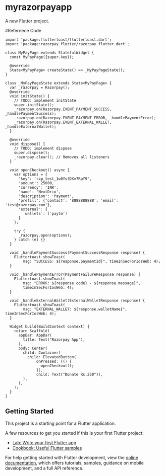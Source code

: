 # myrazorpayapp

A new Flutter project.

#Refernece Code

```import 'package:flutter/material.dart';
import 'package:fluttertoast/fluttertoast.dart';
import 'package:razorpay_flutter/razorpay_flutter.dart';

class MyPayPage extends StatefulWidget {
  const MyPayPage({super.key});

  @override
  State<MyPayPage> createState() => _MyPayPageState();
}

class _MyPayPageState extends State<MyPayPage> {
  var _razorpay = Razorpay();
  @override
  void initState() {
    // TODO: implement initState
    super.initState();
    _razorpay.on(Razorpay.EVENT_PAYMENT_SUCCESS, _handlePaymentSuccess);
    _razorpay.on(Razorpay.EVENT_PAYMENT_ERROR, _handlePaymentError);
    _razorpay.on(Razorpay.EVENT_EXTERNAL_WALLET, _handleExternalWallet);
  }

  @override
  void dispose() {
    // TODO: implement dispose
    super.dispose();
    _razorpay.clear(); // Removes all listeners
  }

  void openCheckout() async {
    var options = {
      'key': 'rzp_test_1w0YsfDXv7RpY9',
      'amount': 25000,
      'currency': 'INR',
      'name': 'NextDrio',
      'description': 'Payment',
      'prefill': {'contact': '8888888888', 'email': 'test@razorpay.com'},
      'external': {
        'wallets': ['paytm']
      }
    };

    try {
      _razorpay.open(options);
    } catch (e) {}
  }

  void _handlePaymentSuccess(PaymentSuccessResponse response) {
    Fluttertoast.showToast(
        msg: "SUCCESS: ${response.paymentId}", timeInSecForIosWeb: 4);
  }

  void _handlePaymentError(PaymentFailureResponse response) {
    Fluttertoast.showToast(
        msg: "ERROR: ${response.code} - ${response.message}",
        timeInSecForIosWeb: 4);
  }

  void _handleExternalWallet(ExternalWalletResponse response) {
    Fluttertoast.showToast(
        msg: "EXTERNAL_WALLET: ${response.walletName}", timeInSecForIosWeb: 4);
  }

  Widget build(BuildContext context) {
    return Scaffold(
      appBar: AppBar(
        title: Text("Razorpay App"),
      ),
      body: Center(
        child: Container(
          child: ElevatedButton(
              onPressed: (() {
                openCheckout();
              }),
              child: Text("Donate Rs.250")),
        ),
      ),
    );
  }
}

```



## Getting Started

This project is a starting point for a Flutter application.

A few resources to get you started if this is your first Flutter project:

- [Lab: Write your first Flutter app](https://docs.flutter.dev/get-started/codelab)
- [Cookbook: Useful Flutter samples](https://docs.flutter.dev/cookbook)

For help getting started with Flutter development, view the
[online documentation](https://docs.flutter.dev/), which offers tutorials,
samples, guidance on mobile development, and a full API reference.
